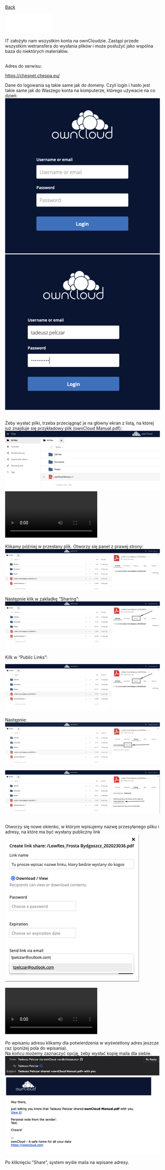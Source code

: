 <a style="font-size:14px" href="https://tpchespa.github.io">Back</a>

<img width="30%" height="30%" src="/docs/assets/images/logoOwnClod.svg"/><br/>

IT założyło nam wszystkim konta na ownCloudzie. Zastąpi przede wszystkim wetransfera do wysłania plików i może posłużyć jako wspólna baza do niektórych materiałów.<br/><br/>

Adres do serwisu:<br/>

<a href="https://chesnet.chespa.eu/">https://chesnet.chespa.eu/</a><br/>

Dane do logowania są takie same jak do domeny. Czyli login i hasło jest takie same jak do Waszego konta na komputerze, którego używacie na co dzień:
<br/>
<img src="/docs/assets/images/Login.png"/><br/>
<img src="/docs/assets/images/Login2.png"/><br/><br/>

Żeby wysłać pliki, trzeba przeciągnąć je na główny ekran z listą, na której już znajduje się przykładowy plik (ownCloud Manual.pdf):<br/>
<img src="/docs/assets/images/FolderList.png"/><br/>
<video controls loop> <source src="/docs/assets/images/Drag&Drop.mov"></video><br/><br/>
Klikamy później w przesłany plik. Otworzy się panel z prawej strony:<br/>
<img src="/docs/assets/images/NewFile1.png"/><br/><br/>
Następnie klik w zakładkę “Sharing”:<br/>
<img src="/docs/assets/images/NewFile2.png"/><br/><br/>
Kilk w “Public Links”:<br/>

<img src="/docs/assets/images/NewFile2.png"/><br/><br/>
Następnie:<br/>
<img src="/docs/assets/images/NewFile3.png"/><br/><br/>
<img src="/docs/assets/images/NewFile4.png"/><br/><br/>

Otworzy się nowe okienko, w którym wpisujemy nazwę przesyłanego pliku i adresy, na które ma być wysłany publiczny link <br/>
<img src="/docs/assets/images/LinkShare.png"/><br/><br/>
<video controls loop> <source src="/docs/assets/images/EmailInput.mov"></video><br/><br/>
Po wpisaniu adresu klikamy dla potwierdzenia w wyświetlony adres jeszcze raz (poniżej pola do wpisania). <br/>
Na końcu możemy zaznaczyć opcję, żeby wysłać kopię maila dla siebie.<br/>
<img src="/docs/assets/images/LinkShare3.png"/><br/><br/>
Po kliknięciu “Share”, system wyśle maila na wpisane adresy. <br/>

